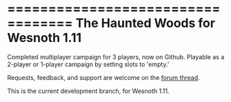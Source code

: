 ==================================
The Haunted Woods for Wesnoth 1.11
==================================

Completed multiplayer campaign for 3 players, now on Github.
Playable as a 2-player or 1-player campaign by setting slots to 'empty.'

Requests, feedback, and support are welcome on the [forum thread](http://forums.wesnoth.org/viewtopic.php?f=15&t=26270).

This is the current development branch, for Wesnoth 1.11.
